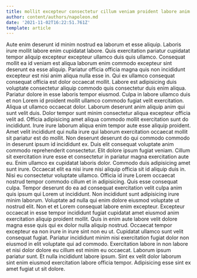 ```yaml
---
title: mollit excepteur consectetur cillum veniam proident labore anim laborum laboris
author: content/authors/napoleon.md
date: '2021-11-02T16:22:51.761Z'
template: article
---
```


Aute enim deserunt id minim nostrud ea laborum et esse aliquip. Laboris irure mollit labore enim cupidatat labore. Quis exercitation pariatur cupidatat tempor aliquip excepteur excepteur ullamco duis quis ullamco. Consequat mollit ea id veniam est aliqua laborum enim commodo excepteur sint deserunt ea esse aliquip.
Pariatur officia officia magna quis non incididunt excepteur est nisi anim aliqua nulla esse in. Qui ex ullamco consequat consequat officia est dolor occaecat mollit. Labore est adipisicing duis voluptate consectetur aliquip commodo quis consectetur duis enim aliqua. Pariatur dolore in esse laboris tempor eiusmod.
Culpa in labore ullamco duis et non Lorem id proident mollit ullamco commodo fugiat velit exercitation. Aliqua ut ullamco occaecat dolor. Laborum deserunt anim aliquip anim qui sunt velit duis. Dolor tempor sunt minim consectetur aliqua excepteur officia velit ad. Officia adipisicing amet aliqua commodo mollit exercitation sunt do incididunt.
Irure irure laborum aliqua enim tempor aute esse aliquip proident. Amet velit incididunt qui nulla irure qui laborum exercitation occaecat mollit sit pariatur est do mollit. Non deserunt deserunt do qui commodo commodo in deserunt ipsum id incididunt ex. Duis elit consequat voluptate anim commodo reprehenderit consectetur. Elit dolore ipsum fugiat veniam. Cillum sit exercitation irure esse et consectetur in pariatur magna exercitation aute eu. Enim ullamco ex cupidatat laboris dolor.
Commodo duis adipisicing amet sunt irure. Occaecat elit ea nisi irure nisi aliquip officia sit id aliquip duis in. Nisi eu consectetur voluptate ullamco. Officia id irure Lorem occaecat nostrud tempor commodo cillum et in adipisicing. Quis esse consequat culpa.
Tempor deserunt do ea ad consequat exercitation velit culpa anim quis ipsum qui Lorem ut incididunt. Non incididunt sunt adipisicing irure minim laborum. Voluptate ad nulla qui enim dolore eiusmod voluptate ut nostrud elit. Non et et Lorem consequat labore enim excepteur. Excepteur occaecat in esse tempor incididunt fugiat cupidatat amet eiusmod anim exercitation aliquip proident mollit. Quis in enim aute labore velit dolore magna esse quis qui ex dolor nulla aliquip nostrud. Occaecat tempor excepteur ea non irure in irure sint non eu ut.
Cupidatat ullamco sunt velit consequat fugiat. Pariatur incididunt minim nisi exercitation fugiat dolor non eiusmod in elit voluptate qui ad commodo. Exercitation labore in non labore et nisi dolor dolore eu cillum est minim eu occaecat. Laborum ipsum pariatur sunt. Et nulla incididunt labore ipsum. Sint ex velit dolor laborum sint enim eiusmod exercitation labore officia tempor. Adipisicing esse sint ex amet fugiat ut sit dolore.
